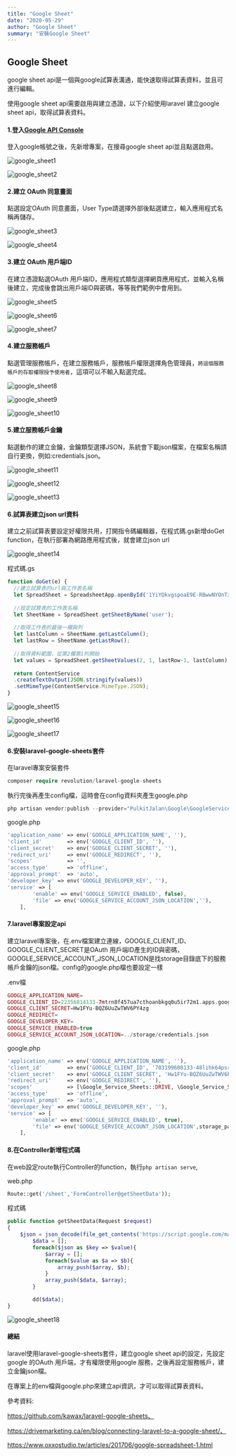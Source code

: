 ```yaml
---
title: "Google Sheet"
date: "2020-05-29"
author: "Google Sheet"
summary: "安裝Google Sheet"
---
```


## Google Sheet

google sheet api是一個與google試算表溝通，能快速取得試算表資料，並且可進行編輯。

使用google sheet api需要啟用與建立憑證，以下介紹使用laravel 建立google sheet api，取得試算表資料。



#### 1.登入[Google API Console](https://console.developers.google.com/?hl=zh-tw)

登入google帳號之後，先新增專案，在搜尋google sheet api並且點選啟用。

![google_sheet1](<https://raw.githubusercontent.com/coolgood88142/markdown_note/master/assets/images/google_sheet1.png>)



![google_sheet2](<https://raw.githubusercontent.com/coolgood88142/markdown_note/master/assets/images/google_sheet2.png>)



#### 2.建立 OAuth 同意畫面

點選設定OAuth 同意畫面，User Type請選擇外部後點選建立，輸入應用程式名稱再儲存。

![google_sheet3](<https://raw.githubusercontent.com/coolgood88142/markdown_note/master/assets/images/google_sheet3.png>)

![google_sheet4](<https://raw.githubusercontent.com/coolgood88142/markdown_note/master/assets/images/google_sheet4.png>)



#### 3.建立 OAuth 用戶端ID

在建立憑證點選OAuth 用戶端ID，應用程式類型選擇網頁應用程式，並輸入名稱後建立，完成後會跳出用戶端ID與密碼，等等我們範例中會用到。

![google_sheet5](<https://raw.githubusercontent.com/coolgood88142/markdown_note/master/assets/images/google_sheet5.png>)



![google_sheet6](<https://raw.githubusercontent.com/coolgood88142/markdown_note/master/assets/images/google_sheet6.png>)

![google_sheet7](<https://raw.githubusercontent.com/coolgood88142/markdown_note/master/assets/images/google_sheet7.png>)



#### 4.建立服務帳戶

點選管理服務帳戶，在建立服務帳戶，服務帳戶權限選擇角色管理員，`將這個服務帳戶的存取權限授予使用者`，這項可以不輸入點選完成。

![google_sheet8](<https://raw.githubusercontent.com/coolgood88142/markdown_note/master/assets/images/google_sheet8.png>)

![google_sheet9](<https://raw.githubusercontent.com/coolgood88142/markdown_note/master/assets/images/google_sheet9.png>)



![google_sheet10](<https://raw.githubusercontent.com/coolgood88142/markdown_note/master/assets/images/google_sheet10.png>)



#### 5.建立服務帳戶金鑰

點選動作的建立金鑰，金鑰類型選擇JSON，系統會下載json檔案，在檔案名稱請自行更換，例如:credentials.json。

![google_sheet11](<https://raw.githubusercontent.com/coolgood88142/markdown_note/master/assets/images/google_sheet11.png>)

![google_sheet12](<https://raw.githubusercontent.com/coolgood88142/markdown_note/master/assets/images/google_sheet12.png>)

![google_sheet13](<https://raw.githubusercontent.com/coolgood88142/markdown_note/master/assets/images/google_sheet13.png>)



#### 6.試算表建立json url資料

建立之前試算表要設定好權限共用，打開指令碼編輯器，在程式碼.gs新增doGet function，在執行部署為網路應用程式後，就會建立json url

![google_sheet14](<https://raw.githubusercontent.com/coolgood88142/markdown_note/master/assets/images/google_sheet14.png>)

程式碼.gs

```javascript
function doGet(e) {
  //建立試算表的url與工作表名稱
  let SpreadSheet = SpreadsheetApp.openById('1YiYQkvgspoaE9E-RBwwNYOnTz_2Tgtuo4RpApDbvrVQ')
  
  //設定試算表的工作表名稱
  let SheetName = SpreadSheet.getSheetByName('user');
  
  //取得工作表的最後一欄與列
  let lastColumn = SheetName.getLastColumn();
  let lastRow = SheetName.getLastRow();
  
  //取得資料範圍，從第2欄第1列開始
  let values = SpreadSheet.getSheetValues(2, 1, lastRow-1, lastColumn);  
    
  return ContentService
  .createTextOutput(JSON.stringify(values))
  .setMimeType(ContentService.MimeType.JSON); 
}
```

![google_sheet15](<https://raw.githubusercontent.com/coolgood88142/markdown_note/master/assets/images/google_sheet15.png>)

![google_sheet16](<https://raw.githubusercontent.com/coolgood88142/markdown_note/master/assets/images/google_sheet16.png>)

![google_sheet17](<https://raw.githubusercontent.com/coolgood88142/markdown_note/master/assets/images/google_sheet17.png>)



#### 6.安裝laravel-google-sheets套件

在laravel專案安裝套件

```php
composer require revolution/laravel-google-sheets
```

執行完後再產生config檔，這時會在config資料夾產生google.php

```php
php artisan vendor:publish --provider="PulkitJalan\Google\GoogleServiceProvider" --tag="config"
```

google.php

```php
'application_name' => env('GOOGLE_APPLICATION_NAME', ''),
'client_id'        => env('GOOGLE_CLIENT_ID', ''),
'client_secret'    => env('GOOGLE_CLIENT_SECRET', ''),
'redirect_uri'     => env('GOOGLE_REDIRECT', ''),
'scopes'           => '',
'access_type'      => 'offline',
'approval_prompt'  => 'auto',
'developer_key' => env('GOOGLE_DEVELOPER_KEY', ''),
'service' => [
        'enable' => env('GOOGLE_SERVICE_ENABLED', false),
        'file' => env('GOOGLE_SERVICE_ACCOUNT_JSON_LOCATION',''),
    ],

```



#### 7.laravel專案設定api

建立laravel專案後，在.env檔案建立連線，GOOGLE_CLIENT_ID、GOOGLE_CLIENT_SECRET是OAuth 用戶端ID產生的ID與密碼，GOOGLE_SERVICE_ACCOUNT_JSON_LOCATION是找storage目錄底下的服務帳戶金鑰的json檔。config的google.php檔也要設定一樣

.env檔

```php
GOOGLE_APPLICATION_NAME=
GOOGLE_CLIENT_ID=22356814133-7mtrn8f457ua7cthoanbkgq0u5ir72m1.apps.googleusercontent.com
GOOGLE_CLIENT_SECRET=Hw1FYu-BQZ6UuZwTWV6PY4zg
GOOGLE_REDIRECT=
GOOGLE_DEVELOPER_KEY=
GOOGLE_SERVICE_ENABLED=true
GOOGLE_SERVICE_ACCOUNT_JSON_LOCATION=../storage/credentials.json
```

google.php

```php
'application_name' => env('GOOGLE_APPLICATION_NAME', ''),
'client_id'        => env('GOOGLE_CLIENT_ID', '703199608133-48lihk64psruguqdqk1qqr508i87jt3v.apps.googleusercontent.com'),
'client_secret'    => env('GOOGLE_CLIENT_SECRET', 'Hw1FYu-BQZ6UuZwTWV6PY4zg'),
'redirect_uri'     => env('GOOGLE_REDIRECT', ''),
'scopes'           => [\Google_Service_Sheets::DRIVE, \Google_Service_Sheets::SPREADSHEETS],,
'access_type'      => 'offline',
'approval_prompt'  => 'auto',
'developer_key' => env('GOOGLE_DEVELOPER_KEY', ''),
'service' => [
        'enable' => env('GOOGLE_SERVICE_ENABLED', true),
        'file' => env('GOOGLE_SERVICE_ACCOUNT_JSON_LOCATION',storage_path('credetokenntials.json')),
    ],
```



#### 8.在Controller新增程式碼

在web設定route執行Controller的function，執行`php artisan serve`,

web.php

```php
Route::get('/sheet','FormController@getSheetData'));
```

程式碼

```php
public function getSheetData(Request $request)
{
    $json = json_decode(file_get_contents('https://script.google.com/macros/s/AKfycbxfZTikv_m9p2hvkkfIssKMaD0PhVbA_gvABTZxqmq6l_uaNJYn/exec'), true);
        $data = [];
        foreach($json as $key => $value){
            $array = [];
            foreach($value as $a => $b){
                array_push($array, $b);
            }
            array_push($data, $array);
        }

        dd($data);
}
```

![google_sheet18](<https://raw.githubusercontent.com/coolgood88142/markdown_note/master/assets/images/google_sheet18.png>)



#### 總結

laravel使用laravel-google-sheets套件，建立google sheet api的設定，先設定google 的OAuth 用戶端，才有權限使用google 服務，之後再設定服務帳戶，建立金鑰json檔。

在專案上的env檔與google.php來建立api資訊，才可以取得試算表資料。



參考資料:

https://github.com/kawax/laravel-google-sheets、

https://drivemarketing.ca/en/blog/connecting-laravel-to-a-google-sheet/、

https://www.oxxostudio.tw/articles/201706/google-spreadsheet-1.html



